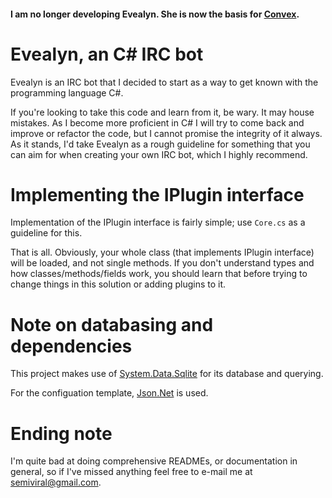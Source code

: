 #### I am no longer developing Evealyn. She is now the basis for [Convex](https://github.com/SemiViral/Convex-IRC-Library).


# Evealyn, an C# IRC bot
Evealyn is an IRC bot that I decided to start as a way to get known with the programming language C#.

If you're looking to take this code and learn from it, be wary. It may house mistakes. As I become more proficient in C# I will try to come back and improve or refactor the code, but I cannot promise the integrity of it always. As it stands, I'd take Evealyn as a rough guideline for something that you can aim for when creating your own IRC bot, which I highly recommend.

# Implementing the IPlugin interface
Implementation of the IPlugin interface is fairly simple; use `Core.cs` as a guideline for this.

That is all. Obviously, your whole class (that implements IPlugin interface) will be loaded, and not single methods. If you don't understand types and how classes/methods/fields work, you should learn that before trying to change things in this solution or adding plugins to it.

# Note on databasing and dependencies
This project makes use of [System.Data.Sqlite](https://system.data.sqlite.org/) for its database and querying.

For the configuation template, [Json.Net](http://www.newtonsoft.com/json) is used.

# Ending note
I'm quite bad at doing comprehensive READMEs, or documentation in general, so if I've missed anything feel free to e-mail me at semiviral@gmail.com.
